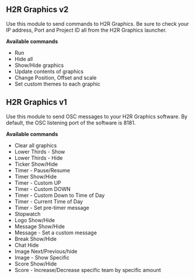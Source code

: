 ## H2R Graphics v2

Use this module to send commands to H2R Graphics. Be sure to check your IP address, Port and Project ID all from the H2R Graphics launcher.

**Available commands**

- Run
- Hide all
- Show/Hide graphics
- Update contents of graphics
- Change Position, Offset and scale
- Set custom themes to each graphic

## H2R Graphics v1

Use this module to send OSC messages to your H2R Graphics software. By default, the OSC listening port of the software is 8181.

**Available commands**

- Clear all graphics
- Lower Thirds - Show
- Lower Thirds - Hide
- Ticker Show/Hide
- Timer - Pause/Resume
- Timer Show/Hide
- Timer - Custom UP
- Timer - Custom DOWN
- Timer - Custom Down to Time of Day
- Timer - Current Time of Day
- Timer - Set pre-timer message
- Stopwatch
- Logo Show/Hide
- Message Show/Hide
- Message - Set a custom message
- Break Show/Hide
- Chat Hide
- Image Next/Previous/hide
- Image - Show Specific
- Score Show/Hide
- Score - Increase/Decrease specific team by specific amount
